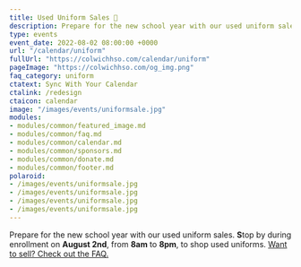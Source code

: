 ```yaml
---
title: Used Uniform Sales 👚
description: Prepare for the new school year with our used uniform sales. 
type: events
event_date: 2022-08-02 08:00:00 +0000
url: "/calendar/uniform"
fullUrl: "https://colwichhso.com/calendar/uniform"
pageImage: "https://colwichhso.com/og_img.png"
faq_category: uniform
ctatext: Sync With Your Calendar
ctalink: /redesign
ctaicon: calendar
image: "/images/events/uniformsale.jpg"
modules:
- modules/common/featured_image.md
- modules/common/faq.md
- modules/common/calendar.md
- modules/common/sponsors.md
- modules/common/donate.md
- modules/common/footer.md
polaroid: 
- /images/events/uniformsale.jpg
- /images/events/uniformsale.jpg
- /images/events/uniformsale.jpg
- /images/events/uniformsale.jpg
---
```

Prepare for the new school year with our used uniform sales. <b>S</b>top by during enrollment on **August 2nd**, from **8am** to **8pm**, to shop used uniforms. [Want to sell? Check out the FAQ.]()